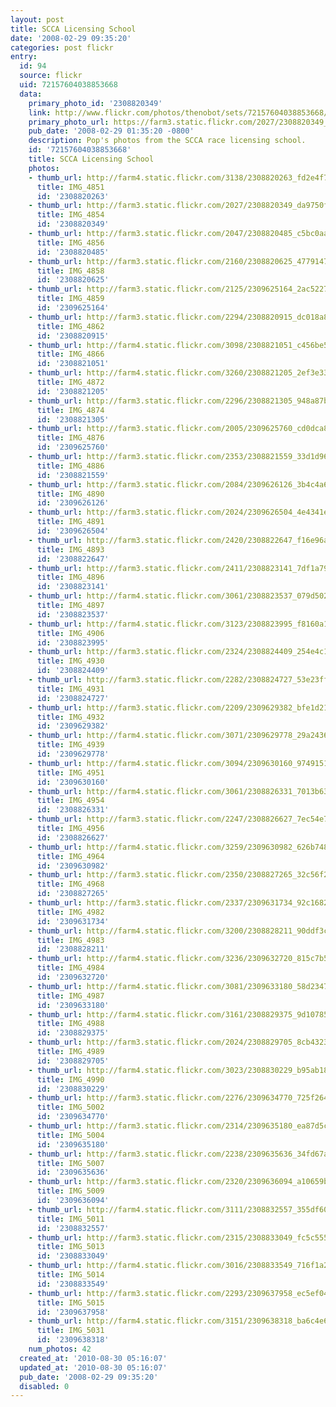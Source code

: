 ```yaml
---
layout: post
title: SCCA Licensing School
date: '2008-02-29 09:35:20'
categories: post flickr
entry:
  id: 94
  source: flickr
  uid: 72157604038853668
  data:
    primary_photo_id: '2308820349'
    link: http://www.flickr.com/photos/thenobot/sets/72157604038853668/
    primary_photo_url: https://farm3.static.flickr.com/2027/2308820349_da9750fed9_m.jpg
    pub_date: '2008-02-29 01:35:20 -0800'
    description: Pop's photos from the SCCA race licensing school.
    id: '72157604038853668'
    title: SCCA Licensing School
    photos:
    - thumb_url: http://farm4.static.flickr.com/3138/2308820263_fd2e4f7b3c_s.jpg
      title: IMG_4851
      id: '2308820263'
    - thumb_url: http://farm3.static.flickr.com/2027/2308820349_da9750fed9_s.jpg
      title: IMG_4854
      id: '2308820349'
    - thumb_url: http://farm3.static.flickr.com/2047/2308820485_c5bc0aa943_s.jpg
      title: IMG_4856
      id: '2308820485'
    - thumb_url: http://farm3.static.flickr.com/2160/2308820625_477914720e_s.jpg
      title: IMG_4858
      id: '2308820625'
    - thumb_url: http://farm3.static.flickr.com/2125/2309625164_2ac522752a_s.jpg
      title: IMG_4859
      id: '2309625164'
    - thumb_url: http://farm3.static.flickr.com/2294/2308820915_dc018a8112_s.jpg
      title: IMG_4862
      id: '2308820915'
    - thumb_url: http://farm4.static.flickr.com/3098/2308821051_c456be5793_s.jpg
      title: IMG_4866
      id: '2308821051'
    - thumb_url: http://farm4.static.flickr.com/3260/2308821205_2ef3e33a3c_s.jpg
      title: IMG_4872
      id: '2308821205'
    - thumb_url: http://farm3.static.flickr.com/2296/2308821305_948a87b461_s.jpg
      title: IMG_4874
      id: '2308821305'
    - thumb_url: http://farm3.static.flickr.com/2005/2309625760_cd0dca81aa_s.jpg
      title: IMG_4876
      id: '2309625760'
    - thumb_url: http://farm3.static.flickr.com/2353/2308821559_33d1d96bc0_s.jpg
      title: IMG_4886
      id: '2308821559'
    - thumb_url: http://farm3.static.flickr.com/2084/2309626126_3b4c4a64f3_s.jpg
      title: IMG_4890
      id: '2309626126'
    - thumb_url: http://farm3.static.flickr.com/2024/2309626504_4e4341e415_s.jpg
      title: IMG_4891
      id: '2309626504'
    - thumb_url: http://farm3.static.flickr.com/2420/2308822647_f16e96a954_s.jpg
      title: IMG_4893
      id: '2308822647'
    - thumb_url: http://farm3.static.flickr.com/2411/2308823141_7df1a79c3d_s.jpg
      title: IMG_4896
      id: '2308823141'
    - thumb_url: http://farm4.static.flickr.com/3061/2308823537_079d5025ef_s.jpg
      title: IMG_4897
      id: '2308823537'
    - thumb_url: http://farm4.static.flickr.com/3123/2308823995_f8160a1635_s.jpg
      title: IMG_4906
      id: '2308823995'
    - thumb_url: http://farm3.static.flickr.com/2324/2308824409_254e4c14d8_s.jpg
      title: IMG_4930
      id: '2308824409'
    - thumb_url: http://farm3.static.flickr.com/2282/2308824727_53e23ffc59_s.jpg
      title: IMG_4931
      id: '2308824727'
    - thumb_url: http://farm3.static.flickr.com/2209/2309629382_bfe1d216e0_s.jpg
      title: IMG_4932
      id: '2309629382'
    - thumb_url: http://farm4.static.flickr.com/3071/2309629778_29a2436d0c_s.jpg
      title: IMG_4939
      id: '2309629778'
    - thumb_url: http://farm4.static.flickr.com/3094/2309630160_97491513e1_s.jpg
      title: IMG_4951
      id: '2309630160'
    - thumb_url: http://farm4.static.flickr.com/3061/2308826331_7013b63718_s.jpg
      title: IMG_4954
      id: '2308826331'
    - thumb_url: http://farm3.static.flickr.com/2247/2308826627_7ec54e70f1_s.jpg
      title: IMG_4956
      id: '2308826627'
    - thumb_url: http://farm4.static.flickr.com/3259/2309630982_626b748b2b_s.jpg
      title: IMG_4964
      id: '2309630982'
    - thumb_url: http://farm3.static.flickr.com/2350/2308827265_32c56f2a66_s.jpg
      title: IMG_4968
      id: '2308827265'
    - thumb_url: http://farm3.static.flickr.com/2337/2309631734_92c1682175_s.jpg
      title: IMG_4982
      id: '2309631734'
    - thumb_url: http://farm4.static.flickr.com/3200/2308828211_90ddf3cd36_s.jpg
      title: IMG_4983
      id: '2308828211'
    - thumb_url: http://farm4.static.flickr.com/3236/2309632720_815c7b53bd_s.jpg
      title: IMG_4984
      id: '2309632720'
    - thumb_url: http://farm4.static.flickr.com/3081/2309633180_58d2347874_s.jpg
      title: IMG_4987
      id: '2309633180'
    - thumb_url: http://farm4.static.flickr.com/3161/2308829375_9d10785109_s.jpg
      title: IMG_4988
      id: '2308829375'
    - thumb_url: http://farm3.static.flickr.com/2024/2308829705_8cb4323a18_s.jpg
      title: IMG_4989
      id: '2308829705'
    - thumb_url: http://farm4.static.flickr.com/3023/2308830229_b95ab182d4_s.jpg
      title: IMG_4990
      id: '2308830229'
    - thumb_url: http://farm3.static.flickr.com/2276/2309634770_725f264f26_s.jpg
      title: IMG_5002
      id: '2309634770'
    - thumb_url: http://farm3.static.flickr.com/2314/2309635180_ea87d5ce72_s.jpg
      title: IMG_5004
      id: '2309635180'
    - thumb_url: http://farm3.static.flickr.com/2238/2309635636_34fd67a167_s.jpg
      title: IMG_5007
      id: '2309635636'
    - thumb_url: http://farm3.static.flickr.com/2320/2309636094_a10659bd6b_s.jpg
      title: IMG_5009
      id: '2309636094'
    - thumb_url: http://farm4.static.flickr.com/3111/2308832557_355df60834_s.jpg
      title: IMG_5011
      id: '2308832557'
    - thumb_url: http://farm3.static.flickr.com/2315/2308833049_fc5c555b5e_s.jpg
      title: IMG_5013
      id: '2308833049'
    - thumb_url: http://farm4.static.flickr.com/3016/2308833549_716f1a26b3_s.jpg
      title: IMG_5014
      id: '2308833549'
    - thumb_url: http://farm3.static.flickr.com/2293/2309637958_ec5ef045d0_s.jpg
      title: IMG_5015
      id: '2309637958'
    - thumb_url: http://farm4.static.flickr.com/3151/2309638318_ba6c4e6c8c_s.jpg
      title: IMG_5031
      id: '2309638318'
    num_photos: 42
  created_at: '2010-08-30 05:16:07'
  updated_at: '2010-08-30 05:16:07'
  pub_date: '2008-02-29 09:35:20'
  disabled: 0
---
```


